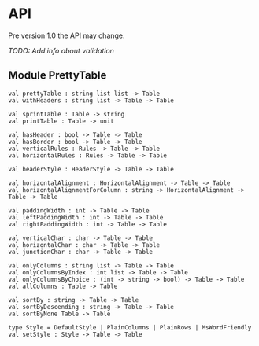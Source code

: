 # API

Pre version 1.0 the API may change.

*TODO: Add info about validation*

## Module PrettyTable

    val prettyTable : string list list -> Table
    val withHeaders : string list -> Table -> Table

    val sprintTable : Table -> string
    val printTable : Table -> unit

    val hasHeader : bool -> Table -> Table
    val hasBorder : bool -> Table -> Table
    val verticalRules : Rules -> Table -> Table
    val horizontalRules : Rules -> Table -> Table

    val headerStyle : HeaderStyle -> Table -> Table

    val horizontalAlignment : HorizontalAlignment -> Table -> Table
    val horizontalAlignmentForColumn : string -> HorizontalAlignment -> Table -> Table

    val paddingWidth : int -> Table -> Table
    val leftPaddingWidth : int -> Table -> Table
    val rightPaddingWidth : int -> Table -> Table

    val verticalChar : char -> Table -> Table
    val horizontalChar : char -> Table -> Table
    val junctionChar : char -> Table -> Table

    val onlyColumns : string list -> Table -> Table
    val onlyColumnsByIndex : int list -> Table -> Table
    val onlyColumnsByChoice : (int -> string -> bool) -> Table -> Table
    val allColumns : Table -> Table

    val sortBy : string -> Table -> Table
    val sortByDescending : string -> Table -> Table
    val sortByNone Table -> Table

    type Style = DefaultStyle | PlainColumns | PlainRows | MsWordFriendly
    val setStyle : Style -> Table -> Table
